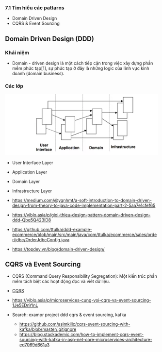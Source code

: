 ### 7.1 Tìm hiểu các pattarns

- Domain Driven Design
- CQRS & Event Sourcing

## Domain Driven Design (DDD)

### Khái niệm

- Domain - driven design là một cách tiếp cận trong việc xây dựng phần mềm phức tạp[1], sự phức tạp ở đây là những logic của lĩnh vực kinh doanh (domain business).

### Các lớp

![alt text](image-15.png)

- User Interface Layer
- Application Layer
- Domain Layer
- Infrastructure Layer

- https://medium.com/@ygnhmt/a-soft-introduction-to-domain-driven-design-from-theory-to-java-code-implementation-part-2-5aa7e1cfef65
- https://viblo.asia/p/gioi-thieu-design-pattern-domain-driven-design-ddd-Qbq5Q423lD8
- https://github.com/ttulka/ddd-example-ecommerce/blob/main/src/main/java/com/ttulka/ecommerce/sales/order/jdbc/OrderJdbcConfig.java
- https://topdev.vn/blog/domain-driven-design/

## CQRS và Event Sourcing

- CQRS (Command Query Responsibility Segregation): Một kiến trúc phần mềm tách biệt các hoạt động đọc và viết dữ liệu.
- [CQRS](https://www.youtube.com/watch?v=VUcE_s0RoiY)
- https://viblo.asia/p/microservices-cung-voi-cqrs-va-event-sourcing-1Je5EDnYlnL

- Search: exampr project ddd cqrs & event sourcing, kafka
  - https://github.com/asimkilic/cqrs-event-sourcing-with-kafka/blob/master/.gitignore
  - https://blog.stackademic.com/how-to-implement-cqrs-event-sourcing-with-kafka-in-asp-net-core-microservices-architecture-ed7069d661a3

